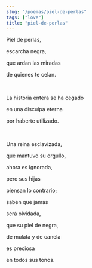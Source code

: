 ```yaml
---
slug: "/poemas/piel-de-perlas"
tags: ["love"]
title: "piel-de-perlas"
---
```

Piel de perlas,

escarcha negra,

que ardan las miradas

de quienes te celan.

&nbsp;

La historia entera se ha cegado

en una disculpa eterna

por haberte utilizado.

&nbsp;

Una reina esclavizada,

que mantuvo su orgullo,

ahora es ignorada,

pero sus hijas

piensan lo contrario;

saben que jamás

será olvidada,

que su piel de negra,

de mulata y de canela

es preciosa

en todos sus tonos.